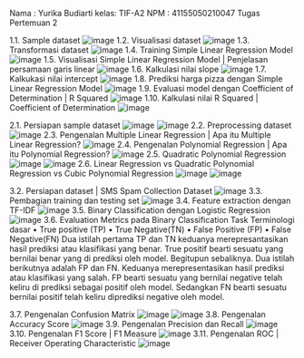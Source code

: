 Nama : Yurika Budiarti
kelas: TIF-A2
NPM : 41155050210047
Tugas Pertemuan 2

1.1. Sample dataset
![image](https://github.com/user-attachments/assets/7b9a1817-5616-405b-a343-57f6e32125f2)
1.2. Visualisasi dataset
![image](https://github.com/user-attachments/assets/0b3c1c94-c4d8-40a6-85bc-e2f03486f7c3)
1.3. Transformasi dataset
![image](https://github.com/user-attachments/assets/6630113f-f4bb-45f7-94dc-27c5a26e8a6d)
1.4. Training Simple Linear Regression Model
![image](https://github.com/user-attachments/assets/0b25dfb4-96d5-4e51-82a1-e49403aeccc5)
1.5. Visualisasi Simple Linear Regression Model | Penjelasan persamaan garis linear
![image](https://github.com/user-attachments/assets/ab0f7887-80cc-4006-a9ba-e227ce63878c)
1.6. Kalkulasi nilai slope
![image](https://github.com/user-attachments/assets/4c19c6b7-b522-46a6-8280-cdf64d2863f5)
1.7. Kalkukasi nilai intercept
![image](https://github.com/user-attachments/assets/4223f8aa-eb1a-4913-b361-668ab83092d6)
1.8. Prediksi harga pizza dengan Simple Linear Regression Model
![image](https://github.com/user-attachments/assets/8caa0dd5-2471-4cec-8745-c257fe1f55c9)
1.9. Evaluasi model dengan Coefficient of Determination | R Squared
![image](https://github.com/user-attachments/assets/448eff77-6924-4cee-baf1-16596ffda55f)
1.10. Kalkulasi nilai R Squared | Coefficient of Determination
![image](https://github.com/user-attachments/assets/17e1ac86-e0ff-469d-a9cc-393db5b01f0d)

2.1. Persiapan sample dataset
![image](https://github.com/user-attachments/assets/999e7583-7557-4e5e-95f8-69ffeb7de5af)
![image](https://github.com/user-attachments/assets/cd27a9e9-e1e8-4369-bbf2-86ca4d5ab91c)
2.2. Preprocessing dataset
![image](https://github.com/user-attachments/assets/f379e0ae-8f93-4a8a-9ef5-1691993cbaca)
2.3. Pengenalan Multiple Linear Regression | Apa itu Multiple Linear Regression?
![image](https://github.com/user-attachments/assets/95f06d76-44c8-41b0-8278-4fbf426f0850)
2.4. Pengenalan Polynomial Regression | Apa itu Polynomial Regression?
![image](https://github.com/user-attachments/assets/6b8240f5-95e7-45b7-aab0-7985e6be4b4b)
2.5. Quadratic Polynomial Regression
![image](https://github.com/user-attachments/assets/99f80147-d8e2-43bc-842d-e1610e24d7ae)
![image](https://github.com/user-attachments/assets/695add89-671a-4701-b659-d4c961eb86d7)
2.6. Linear Regression vs Quadratic Polynomial Regression vs Cubic Polynomial Regression
![image](https://github.com/user-attachments/assets/5210e269-fbb1-47b6-8883-d1f0b4e473b4)
![image](https://github.com/user-attachments/assets/04332eb2-3917-4d88-9976-8d6ece4ffd12)

3.2. Persiapan dataset | SMS Spam Collection Dataset
![image](https://github.com/user-attachments/assets/ac70180a-2247-4ed0-b215-a269d3ba1f0c)
3.3. Pembagian training dan testing set
![image](https://github.com/user-attachments/assets/f9f43266-8ea6-466b-bdd1-b2bdb9164062)
3.4. Feature extraction dengan TF-IDF
![image](https://github.com/user-attachments/assets/65dfff8b-2d6b-4f0b-8cca-98001cfab0b7)
3.5. Binary Classification dengan Logistic Regression
![image](https://github.com/user-attachments/assets/5584edd0-69f8-42df-8a33-b592ac687bae)
3.6. Evaluation Metrics pada Binary Classification Task
Terminologi dasar
•	True positive (TP)
•	True Negative(TN)
•	False Positive (FP)
•	False Negative(FN)
Dua istilah pertama TP dan TN keduanya merepresantasikan hasil prediksi atau klasifikasi yang benar. True positif bearti sesuatu yang bernilai benar yang di prediksi oleh model. Begitupun sebaliknya.
Dua istilah berikutnya adalah FP dan FN. Keduanya merepresentasikan hasil prediksi atau klasifikasi yang salah. FP bearti sesuatu yang bernilai negative telah keliru di prediksi sebagai positif oleh model. Sedangkan FN bearti sesuatu bernilai positif telah keliru diprediksi negative oleh model.

3.7. Pengenalan Confusion Matrix
![image](https://github.com/user-attachments/assets/0f15a46a-531d-440f-8cc4-69ebc6915ecf)
![image](https://github.com/user-attachments/assets/ae81d595-f0fb-4c9c-bcf8-fb958ecd553c)
3.8. Pengenalan Accuracy Score
![image](https://github.com/user-attachments/assets/885afbf5-bc91-4664-bf66-32f48b09d707)
3.9. Pengenalan Precision dan Recall
![image](https://github.com/user-attachments/assets/ab9d8559-7e42-4ddc-89d1-33934435af5a)
3.10. Pengenalan F1 Score | F1 Measure
![image](https://github.com/user-attachments/assets/12adc2d4-9f8a-4230-a62f-153443b3e124)
3.11. Pengenalan ROC | Receiver Operating Characteristic
![image](https://github.com/user-attachments/assets/34403eff-fe90-4b5e-8a5a-5a6d11853803)
